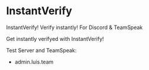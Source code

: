 # InstantVerify
InstantVerify! Verify instantly! For Discord &amp; TeamSpeak

Get instantly verifyed with InstantVerify!

Test Server and TeamSpeak:
  - admin.luis.team
